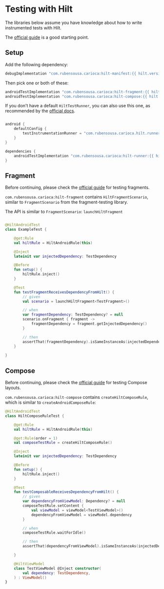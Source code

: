 # Testing with Hilt

The libraries below assume you have knowledge about how to write instrumented tests with Hilt.

The [official guide](https://developer.android.com/training/dependency-injection/hilt-testing) 
is a good starting point.

## Setup

Add the following dependency:

```groovy
debugImplementation "com.rubensousa.carioca:hilt-manifest:{{ hilt.version }}"
```

Then pick one or both of these:

```groovy
androidTestImplementation "com.rubensousa.carioca:hilt-fragment:{{ hilt.version }}"
androidTestImplementation "com.rubensousa.carioca:hilt-compose:{{ hilt.version }}"
```

If you don't have a default `HiltTestRunner`, you can also use this one, as recommended by the [official docs](https://developer.android.com/training/dependency-injection/hilt-testing#instrumented-tests).

```groovy

android {
    defaultConfig {
        testInstrumentationRunner = "com.rubensousa.carioca.hilt.runner.HiltTestRunner"
    }
}

dependencies {
    androidTestImplementation "com.rubensousa.carioca:hilt-runner:{{ hilt.version }}"
}
```

## Fragment

Before continuing, please check the [official guide](https://developer.android.com/guide/fragments/test) for testing fragments.

`com.rubensousa.carioca:hilt-fragment` contains `HiltFragmentScenario`, similar to `FragmentScenario` from the fragment-testing library.

The API is similar to `FragmentScenario`: `launchHiltFragment`

```kotlin linenums="1"

@HiltAndroidTest
class ExampleTest {

    @get:Rule
    val hiltRule = HiltAndroidRule(this)

    @Inject
    lateinit var injectedDependency: TestDependency

    @Before
    fun setup() {
        hiltRule.inject()
    }

    @Test
    fun testFragmentReceivesDependencyFromHilt() {
        // given
        val scenario = launchHiltFragment<TestFragment>()

        // when
        var fragmentDependency: TestDependency? = null
        scenario.onFragment { fragment ->
            fragmentDependency = fragment.getInjectedDependency()
        }

        // then
        assertThat(fragmentDependency).isSameInstanceAs(injectedDependency)
    }
    
}
```

## Compose

Before continuing, please check the [official guide](https://developer.android.com/develop/ui/compose/testing) for testing Compose layouts.

`com.rubensousa.carioca:hilt-compose` contains `createHiltComposeRule`, which is similar to `createAndroidComposeRule`:


```kotlin linenums="1"
@HiltAndroidTest
class HiltComposeRuleTest {

    @get:Rule
    val hiltRule = HiltAndroidRule(this)

    @get:Rule(order = 1)
    val composeTestRule = createHiltComposeRule()

    @Inject
    lateinit var injectedDependency: TestDependency

    @Before
    fun setup() {
        hiltRule.inject()
    }

    @Test
    fun testComposableReceivesDependencyFromHilt() {
        // given
        var dependencyFromViewModel: Dependency? = null
        composeTestRule.setContent {
            val viewModel = viewModel<TestViewModel>()
            dependencyFromViewModel = viewModel.dependency
        }

        // when
        composeTestRule.waitForIdle()

        // then
        assertThat(dependencyFromViewModel).isSameInstanceAs(injectedDependency)

    }

    @HiltViewModel
    class TestViewModel @Inject constructor(
        val dependency: TestDependency,
    ) : ViewModel()
}
```
